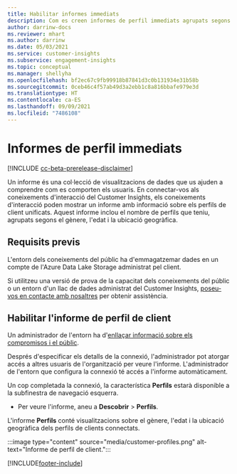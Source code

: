 ```yaml
---
title: Habilitar informes immediats
description: Com es creen informes de perfil immediats agrupats segons el gènere, l'edat i el país o la regió d'origen.
author: darrinw-docs
ms.reviewer: mhart
ms.author: darrinw
ms.date: 05/03/2021
ms.service: customer-insights
ms.subservice: engagement-insights
ms.topic: conceptual
ms.manager: shellyha
ms.openlocfilehash: bf2ec67c9fb99918b87841d3c0b131934e31b58b
ms.sourcegitcommit: 0ceb46c4f57ab49d3a2ebb1c8a816bbafe979e3d
ms.translationtype: HT
ms.contentlocale: ca-ES
ms.lasthandoff: 09/09/2021
ms.locfileid: "7486108"
---
```

# <a name="out-of-box-profile-reports"></a>Informes de perfil immediats

[!INCLUDE [cc-beta-prerelease-disclaimer](includes/cc-beta-prerelease-disclaimer.md)]

Un informe és una col·lecció de visualitzacions de dades que us ajuden a comprendre com es comporten els usuaris. En connectar-vos als coneixements d'interacció del Customer Insights, els coneixements d'interacció poden mostrar un informe amb informació sobre els perfils de client unificats. Aquest informe inclou el nombre de perfils que teniu, agrupats segons el gènere, l'edat i la ubicació geogràfica.

## <a name="prerequisites"></a>Requisits previs

L'entorn dels coneixements del públic ha d'emmagatzemar dades en un compte de l'Azure Data Lake Storage administrat pel client.

Si utilitzeu una versió de prova de la capacitat dels coneixements del públic o un entorn d'un llac de dades administrat del Customer Insights, [poseu-vos en contacte amb nosaltres](https://go.microsoft.com/fwlink/?linkid=2145734) per obtenir assistència.  


## <a name="enable-the-customer-profile-report"></a>Habilitar l'informe de perfil de client

Un administrador de l'entorn ha d'[enllaçar informació sobre els compromisos i el públic](integrate-audience-insights-engagement-insights.md).

Després d'especificar els detalls de la connexió, l'administrador pot atorgar accés a altres usuaris de l'organització per veure l'informe. L'administrador de l'entorn que configura la connexió té accés a l'informe automàticament. 

Un cop completada la connexió, la característica **Perfils** estarà disponible a la subfinestra de navegació esquerra. 

- Per veure l'informe, aneu a **Descobrir** > **Perfils**.

L'informe **Perfils** conté visualitzacions sobre el gènere, l'edat i la ubicació geogràfica dels perfils de clients connectats.

:::image type="content" source="media/customer-profiles.png" alt-text="Informe de perfil de client.":::

[!INCLUDE[footer-include](../includes/footer-banner.md)]